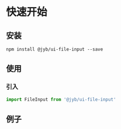 # 快速开始

## 安装

```shell
npm install @jyb/ui-file-input --save
```

## 使用

### 引入

```javascript
import FileInput from '@jyb/ui-file-input'
```

## 例子



